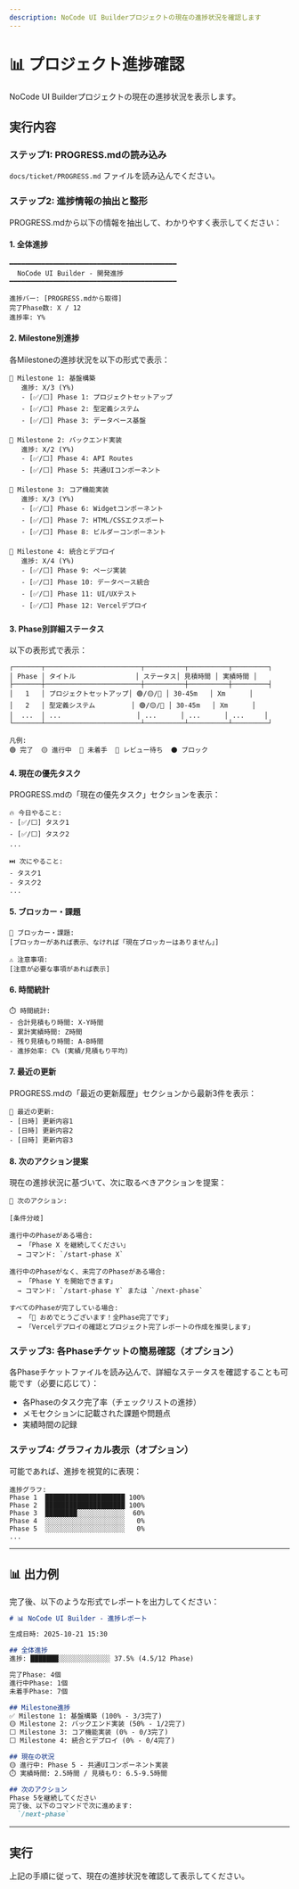 ```yaml
---
description: NoCode UI Builderプロジェクトの現在の進捗状況を確認します
---
```


# 📊 プロジェクト進捗確認

NoCode UI Builderプロジェクトの現在の進捗状況を表示します。

## 実行内容

### ステップ1: PROGRESS.mdの読み込み

`docs/ticket/PROGRESS.md` ファイルを読み込んでください。

### ステップ2: 進捗情報の抽出と整形

PROGRESS.mdから以下の情報を抽出して、わかりやすく表示してください：

#### 1. 全体進捗

```
━━━━━━━━━━━━━━━━━━━━━━━━━━━━━━━━━━━━━━━━━━
  NoCode UI Builder - 開発進捗
━━━━━━━━━━━━━━━━━━━━━━━━━━━━━━━━━━━━━━━━━━

進捗バー: [PROGRESS.mdから取得]
完了Phase数: X / 12
進捗率: Y%
```

#### 2. Milestone別進捗

各Milestoneの進捗状況を以下の形式で表示：

```
📌 Milestone 1: 基盤構築
   進捗: X/3 (Y%)
   - [✅/⬜] Phase 1: プロジェクトセットアップ
   - [✅/⬜] Phase 2: 型定義システム
   - [✅/⬜] Phase 3: データベース基盤

📌 Milestone 2: バックエンド実装
   進捗: X/2 (Y%)
   - [✅/⬜] Phase 4: API Routes
   - [✅/⬜] Phase 5: 共通UIコンポーネント

📌 Milestone 3: コア機能実装
   進捗: X/3 (Y%)
   - [✅/⬜] Phase 6: Widgetコンポーネント
   - [✅/⬜] Phase 7: HTML/CSSエクスポート
   - [✅/⬜] Phase 8: ビルダーコンポーネント

📌 Milestone 4: 統合とデプロイ
   進捗: X/4 (Y%)
   - [✅/⬜] Phase 9: ページ実装
   - [✅/⬜] Phase 10: データベース統合
   - [✅/⬜] Phase 11: UI/UXテスト
   - [✅/⬜] Phase 12: Vercelデプロイ
```

#### 3. Phase別詳細ステータス

以下の表形式で表示：

```
┌───────┬────────────────────────┬──────────┬──────────┬─────────┐
│ Phase │ タイトル               │ ステータス│ 見積時間 │ 実績時間 │
├───────┼────────────────────────┼──────────┼──────────┼─────────┤
│   1   │ プロジェクトセットアップ│ 🟢/🟡/🔴 │ 30-45m   │ Xm      │
│   2   │ 型定義システム         │ 🟢/🟡/🔴 │ 30-45m   │ Xm      │
│  ...  │ ...                   │ ...      │ ...      │ ...     │
└───────┴────────────────────────┴──────────┴──────────┴─────────┘

凡例:
🟢 完了  🟡 進行中  🔴 未着手  🔵 レビュー待ち  ⚫ ブロック
```

#### 4. 現在の優先タスク

PROGRESS.mdの「現在の優先タスク」セクションを表示：

```
🔥 今日やること:
- [✅/⬜] タスク1
- [✅/⬜] タスク2
...

⏭️ 次にやること:
- タスク1
- タスク2
...
```

#### 5. ブロッカー・課題

```
🚧 ブロッカー・課題:
[ブロッカーがあれば表示、なければ「現在ブロッカーはありません」]

⚠️ 注意事項:
[注意が必要な事項があれば表示]
```

#### 6. 時間統計

```
⏱️ 時間統計:
- 合計見積もり時間: X-Y時間
- 累計実績時間: Z時間
- 残り見積もり時間: A-B時間
- 進捗効率: C% (実績/見積もり平均)
```

#### 7. 最近の更新

PROGRESS.mdの「最近の更新履歴」セクションから最新3件を表示：

```
📝 最近の更新:
- [日時] 更新内容1
- [日時] 更新内容2
- [日時] 更新内容3
```

#### 8. 次のアクション提案

現在の進捗状況に基づいて、次に取るべきアクションを提案：

```
🎯 次のアクション:

[条件分岐]

進行中のPhaseがある場合:
  → 「Phase X を継続してください」
  → コマンド: `/start-phase X`

進行中のPhaseがなく、未完了のPhaseがある場合:
  → 「Phase Y を開始できます」
  → コマンド: `/start-phase Y` または `/next-phase`

すべてのPhaseが完了している場合:
  → 「🎉 おめでとうございます！全Phase完了です」
  → 「Vercelデプロイの確認とプロジェクト完了レポートの作成を推奨します」
```

### ステップ3: 各Phaseチケットの簡易確認（オプション）

各Phaseチケットファイルを読み込んで、詳細なステータスを確認することも可能です（必要に応じて）：

- 各Phaseのタスク完了率（チェックリストの進捗）
- メモセクションに記載された課題や問題点
- 実績時間の記録

### ステップ4: グラフィカル表示（オプション）

可能であれば、進捗を視覚的に表現：

```
進捗グラフ:
Phase 1  ████████████████████ 100%
Phase 2  ████████████████████ 100%
Phase 3  ████████░░░░░░░░░░░░  60%
Phase 4  ░░░░░░░░░░░░░░░░░░░░   0%
Phase 5  ░░░░░░░░░░░░░░░░░░░░   0%
...
```

---

## 📊 出力例

完了後、以下のような形式でレポートを出力してください：

```markdown
# 📊 NoCode UI Builder - 進捗レポート

生成日時: 2025-10-21 15:30

## 全体進捗
進捗: ███████░░░░░░░░░░░░░ 37.5% (4.5/12 Phase)

完了Phase: 4個
進行中Phase: 1個
未着手Phase: 7個

## Milestone進捗
✅ Milestone 1: 基盤構築 (100% - 3/3完了)
🟡 Milestone 2: バックエンド実装 (50% - 1/2完了)
⬜ Milestone 3: コア機能実装 (0% - 0/3完了)
⬜ Milestone 4: 統合とデプロイ (0% - 0/4完了)

## 現在の状況
🟡 進行中: Phase 5 - 共通UIコンポーネント実装
⏱️ 実績時間: 2.5時間 / 見積もり: 6.5-9.5時間

## 次のアクション
Phase 5を継続してください
完了後、以下のコマンドで次に進めます:
  `/next-phase`
```

---

## 実行

上記の手順に従って、現在の進捗状況を確認して表示してください。
